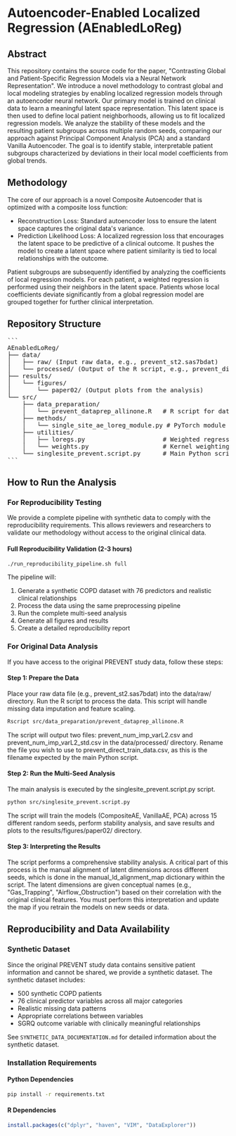 # Autoencoder-Enabled Localized Regression (AEnabledLoReg)

## Abstract 

This repository contains the source code for the paper, "Contrasting Global and Patient-Specific Regression Models via a Neural Network Representation". We introduce a novel methodology to contrast global and local modeling strategies by enabling localized regression models through an autoencoder neural network. Our primary model is trained on clinical data to learn a meaningful latent space representation. This latent space is then used to define local patient neighborhoods, allowing us to fit localized regression models. We analyze the stability of these models and the resulting patient subgroups across multiple random seeds, comparing our approach against Principal Component Analysis (PCA) and a standard Vanilla Autoencoder. The goal is to identify stable, interpretable patient subgroups characterized by deviations in their local model coefficients from global trends.

## Methodology

The core of our approach is a novel Composite Autoencoder that is optimized with a composite loss function:

- Reconstruction Loss: Standard autoencoder loss to ensure the latent space captures the original data's variance.
- Prediction Likelihood Loss: A localized regression loss that encourages the latent space to be predictive of a clinical outcome. It pushes the model to create a latent space where patient similarity is tied to local relationships with the outcome.

Patient subgroups are subsequently identified by analyzing the coefficients of local regression models. For each patient, a weighted regression is performed using their neighbors in the latent space. Patients whose local coefficients deviate significantly from a global regression model are grouped together for further clinical interpretation.

## Repository Structure

<pre>
```
AEnabledLoReg/
├── data/
│   ├── raw/ (Input raw data, e.g., prevent_st2.sas7bdat)
│   └── processed/ (Output of the R script, e.g., prevent_direct_train_data.csv)
├── results/
│   └── figures/
│       └── paper02/ (Output plots from the analysis)
└── src/
    ├── data_preparation/
    │   └── prevent_dataprep_allinone.R   # R script for data preprocessing
    ├── methods/
    │   └── single_site_ae_loreg_module.py # PyTorch module for the AE model and training
    ├── utilities/
    │   ├── loregs.py                     # Weighted regression functions
    │   └── weights.py                    # Kernel weighting functions
    └── singlesite_prevent.script.py      # Main Python script to run the analysis
```
</pre>


## How to Run the Analysis

### For Reproducibility Testing

We provide a complete pipeline with synthetic data to comply with the reproducibility requirements. This allows reviewers and researchers to validate our methodology without access to the original clinical data.

#### Full Reproducibility Validation (2-3 hours)
```bash
./run_reproducibility_pipeline.sh full
```

The pipeline will:
1. Generate a synthetic COPD dataset with 76 predictors and realistic clinical relationships
2. Process the data using the same preprocessing pipeline
3. Run the complete multi-seed analysis
4. Generate all figures and results
5. Create a detailed reproducibility report

### For Original Data Analysis

If you have access to the original PREVENT study data, follow these steps:

#### Step 1: Prepare the Data

Place your raw data file (e.g., prevent_st2.sas7bdat) into the data/raw/ directory.
Run the R script to process the data. This script will handle missing data imputation and feature scaling.

```bash
Rscript src/data_preparation/prevent_dataprep_allinone.R
```

The script will output two files: prevent_num_imp_varL2.csv and prevent_num_imp_varL2_std.csv in the data/processed/ directory. Rename the file you wish to use to prevent_direct_train_data.csv, as this is the filename expected by the main Python script.

#### Step 2: Run the Multi-Seed Analysis

The main analysis is executed by the singlesite_prevent.script.py script.

```bash
python src/singlesite_prevent.script.py
```

The script will train the models (CompositeAE, VanillaAE, PCA) across 15 different random seeds, perform stability analysis, and save results and plots to the results/figures/paper02/ directory.

#### Step 3: Interpreting the Results

The script performs a comprehensive stability analysis. A critical part of this process is the manual alignment of latent dimensions across different seeds, which is done in the manual_ld_alignment_map dictionary within the script. The latent dimensions are given conceptual names (e.g., "Gas_Trapping", "Airflow_Obstruction") based on their correlation with the original clinical features. You must perform this interpretation and update the map if you retrain the models on new seeds or data.

## Reproducibility and Data Availability

### Synthetic Dataset

Since the original PREVENT study data contains sensitive patient information and cannot be shared, we provide a synthetic dataset. The synthetic dataset includes:

- 500 synthetic COPD patients
- 76 clinical predictor variables across all major categories
- Realistic missing data patterns
- Appropriate correlations between variables
- SGRQ outcome variable with clinically meaningful relationships

See `SYNTHETIC_DATA_DOCUMENTATION.md` for detailed information about the synthetic dataset.

### Installation Requirements

#### Python Dependencies
```bash
pip install -r requirements.txt
```

#### R Dependencies
```r
install.packages(c("dplyr", "haven", "VIM", "DataExplorer"))
```